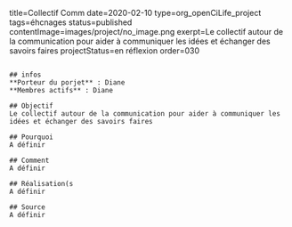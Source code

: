 title=Collectif Comm
date=2020-02-10
type=org_openCiLife_project
tags=éhcnages
status=published
contentImage=images/project/no_image.png
exerpt=Le collectif autour de la communication pour aider à communiquer les idées et échanger des savoirs faires
projectStatus=en réflexion
order=030
~~~~~~

## infos 
**Porteur du porjet** : Diane
**Membres actifs** : Diane

## Objectif
Le collectif autour de la communication pour aider à communiquer les idées et échanger des savoirs faires

## Pourquoi
A définir

## Comment
A définir

## Réalisation(s
A définir

## Source
A définir 